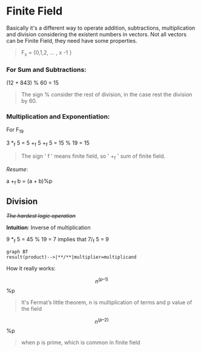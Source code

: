 # Finite Field

Basically it's a different way to operate addition, subtractions, multiplication and division considering the existent numbers in vectors. Not all vectors can be Finite Field, they need have some properties. 

> F<sub>x</sub>  = {0,1,2, ... , x -1 } 

### For **Sum** and **Subtractions**:

(12 + 843) % 60 = 15

> The sign % consider the rest of division, in the case rest the division by 60. 

### **Multiplication** and **Exponentiation**:

For F<sub>19</sub>   

3 *<sub>f</sub> 5 = 5 +<sub>f</sub> 5 +<sub>f</sub>  5 = 15 % 19 = 15

> The sign ' f ' means finite field, so ' +<sub>f</sub> ' sum of finite field.


*Resume*: 

  a +<sub>f</sub> b = (a + b)%p

## Division
~~*The hardest logic operation*~~

**Intuition**: Inverse of multiplication

9 *<sub>f</sub> 5 =  45 % 19  = 7     implies that     7/<sub>f</sub> 5 = 9 


```mermaid 
graph BT 
result(product)-->|**/**|multiplier=multiplicand 

```

How it really works:

$$n^{(p–1)}$$%p   

> It's Fermat’s little theorem, n is multiplication of terms and p value of the field 

$$n^{(p–2)}$$%p 

> when p is prime, which is common in finite field



